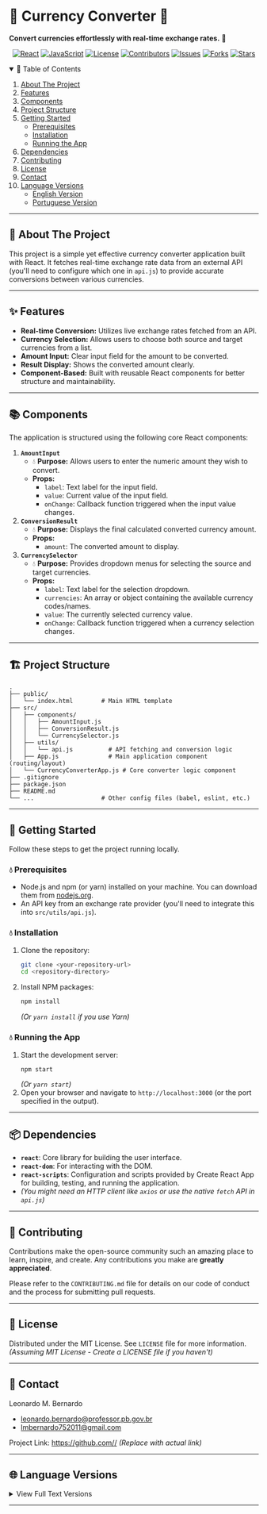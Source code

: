 # 🌊 Currency Converter 💱

**Convert currencies effortlessly with real-time exchange rates.** 🔄

</div>

<div align="center">

<!-- Badges -->
[![React][React-shield]][React-url]
[![JavaScript][JavaScript-shield]][JavaScript-url]
[![License][License-shield]][License-url]
[![Contributors][Contributors-shield]][Contributors-url]
[![Issues][Issues-shield]][Issues-url]
[![Forks][Forks-shield]][Forks-url]
[![Stars][Stars-shield]][Stars-url]

</div>

<!-- Accordion Navigation -->
<details open>
<summary>🌊 Table of Contents</summary>
<ol>
  <li><a href="#-about-the-project">About The Project</a></li>
  <li><a href="#-features">Features</a></li>
  <li><a href="#-components">Components</a></li>
  <li><a href="#%EF%B8%8F-project-structure">Project Structure</a></li>
  <li><a href="#-getting-started">Getting Started</a>
    <ul>
      <li><a href="#-prerequisites">Prerequisites</a></li>
      <li><a href="#-installation">Installation</a></li>
      <li><a href="#-running-the-app">Running the App</a></li>
    </ul>
  </li>
  <li><a href="#-dependencies">Dependencies</a></li>
  <li><a href="#-contributing">Contributing</a></li>
  <li><a href="#-license">License</a></li>
  <li><a href="#-contact">Contact</a></li>
  <li><a href="#-language-versions">Language Versions</a>
    <ul>
      <li><a href="#english-version">English Version</a></li>
      <li><a href="#portuguese-version">Portuguese Version</a></li>
    </ul>
  </li>
</ol>
</details>

---

## 📖 About The Project

This project is a simple yet effective currency converter application built with React. It fetches real-time exchange rate data from an external API (you'll need to configure which one in `api.js`) to provide accurate conversions between various currencies.

---

## ✨ Features

*   **Real-time Conversion:** Utilizes live exchange rates fetched from an API.
*   **Currency Selection:** Allows users to choose both source and target currencies from a list.
*   **Amount Input:** Clear input field for the amount to be converted.
*   **Result Display:** Shows the converted amount clearly.
*   **Component-Based:** Built with reusable React components for better structure and maintainability.

---

## 📚 Components

The application is structured using the following core React components:

1.  **`AmountInput`**
    *   💧 **Purpose:** Allows users to enter the numeric amount they wish to convert.
    *   **Props:**
        *   `label`: Text label for the input field.
        *   `value`: Current value of the input field.
        *   `onChange`: Callback function triggered when the input value changes.
2.  **`ConversionResult`**
    *   💧 **Purpose:** Displays the final calculated converted currency amount.
    *   **Props:**
        *   `amount`: The converted amount to display.
3.  **`CurrencySelector`**
    *   💧 **Purpose:** Provides dropdown menus for selecting the source and target currencies.
    *   **Props:**
        *   `label`: Text label for the selection dropdown.
        *   `currencies`: An array or object containing the available currency codes/names.
        *   `value`: The currently selected currency value.
        *   `onChange`: Callback function triggered when a currency selection changes.

---

## 🏗️ Project Structure

```
.
├── public/
│   └── index.html        # Main HTML template
├── src/
│   ├── components/
│   │   ├── AmountInput.js
│   │   ├── ConversionResult.js
│   │   └── CurrencySelector.js
│   ├── utils/
│   │   └── api.js          # API fetching and conversion logic
│   ├── App.js              # Main application component (routing/layout)
│   └── CurrencyConverterApp.js # Core converter logic component
├── .gitignore
├── package.json
├── README.md
└── ...                   # Other config files (babel, eslint, etc.)
```

---

## 🚀 Getting Started

Follow these steps to get the project running locally.

### 💧 Prerequisites

*   Node.js and npm (or yarn) installed on your machine. You can download them from [nodejs.org](https://nodejs.org/).
*   An API key from an exchange rate provider (you'll need to integrate this into `src/utils/api.js`).

### 💧 Installation

1.  Clone the repository:
    ```sh
    git clone <your-repository-url>
    cd <repository-directory>
    ```
2.  Install NPM packages:
    ```sh
    npm install
    ```
    *(Or `yarn install` if you use Yarn)*

### 💧 Running the App

1.  Start the development server:
    ```sh
    npm start
    ```
    *(Or `yarn start`)*
2.  Open your browser and navigate to `http://localhost:3000` (or the port specified in the output).

---

## 📦 Dependencies

*   **`react`**: Core library for building the user interface.
*   **`react-dom`**: For interacting with the DOM.
*   **`react-scripts`**: Configuration and scripts provided by Create React App for building, testing, and running the application.
*   *(You might need an HTTP client like `axios` or use the native `fetch` API in `api.js`)*

---

## 🤝 Contributing

Contributions make the open-source community such an amazing place to learn, inspire, and create. Any contributions you make are **greatly appreciated**.

Please refer to the `CONTRIBUTING.md` file for details on our code of conduct and the process for submitting pull requests.

---

## 📜 License

Distributed under the MIT License. See `LICENSE` file for more information. *(Assuming MIT License - Create a LICENSE file if you haven't)*

---

## 📧 Contact

Leonardo M. Bernardo

*   <a href="mailto:leonardo.bernardo@professor.pb.gov.br">leonardo.bernardo@professor.pb.gov.br</a>
*   <a href="mailto:lmbernardo752011@gmail.com">lmbernardo752011@gmail.com</a>

Project Link: [https://github.com/<your-username>/<your-repo-name>](https://github.com/<your-username>/<your-repo-name>) *(Replace with actual link)*

---

## 🌐 Language Versions

<details>
<summary>View Full Text Versions</summary>

### <a name="english-version"></a> English

Welcome to the Currency Converter project! This React application allows you to convert currencies using real-time exchange rates obtained from an API. 🔄

#### Components 📚

1. **AmountInput**

   - This component allows users to enter the amount to be converted.
   - Props:
     - `label`: Label for the input field.
     - `value`: Value of the input field.
     - `onChange`: Function to handle input changes.

2. **ConversionResult**

   - This component displays the converted amount.
   - Props:
     - `amount`: The converted amount to be displayed.

3. **CurrencySelector**

   - This component allows users to select source and target currencies.
   - Props:
     - `label`: Label for the select input.
     - `currencies`: List of available currencies.
     - `value`: Value of the selected currency.
     - `onChange`: Function to handle currency selection changes.

#### Functionality ⚙️

The `CurrencyConverterApp` component provides the main functionality of the application. It fetches currencies from an external API, allows users to select source and target currencies, enter the amount to be converted, and displays the converted amount.

#### How to Use 🚀

1. Clone the repository to your local machine.
2. Install dependencies using `npm install`.
3. Run the application using `npm start`.
4. Open your browser and navigate to `http://localhost:3000`.
5. Select source and target currencies, enter the amount to convert, and click the Convert button to see the result.

#### Dependencies 📦

This project relies on the following dependencies:

- `react`: JavaScript library for building user interfaces.
- `react-dom`: React package for working with the DOM.
- `react-scripts`: Scripts and configuration used by Create React App.

#### Project Structure
*(See <a href="#%EF%B8%8F-project-structure">Project Structure</a> section above)*

#### Contributing 🤝

Contributions to this project are welcome! If you'd like to contribute, please follow the guidelines outlined in the [CONTRIBUTING.md] file.

#### Contact 📧

If you have any questions or suggestions regarding this project, feel free to contact us at [leonardo.bernardo@professor.pb.gov.br](mailto:leonardo.bernardo@professor.pb.gov.br).

Thank you for using the Currency Converter! Happy converting! 🎉

---

### <a name="portuguese-version"></a> Português

Bem-vindo ao projeto Conversor de Moedas! Este aplicativo React permite que você converta moedas usando taxas de câmbio em tempo real obtidas de uma API. 🔄

#### Componentes 📚

1. **AmountInput**

   - Este componente permite que os usuários insiram o valor a ser convertido.
   - Props:
     - `label`: Rótulo para o campo de entrada.
     - `value`: Valor do campo de entrada.
     - `onChange`: Função para lidar com as mudanças de entrada.

2. **ConversionResult**

   - Este componente exibe o valor convertido.
   - Props:
     - `amount`: O valor convertido a ser exibido.

3. **CurrencySelector**

   - Este componente permite que os usuários selecionem as moedas de origem e destino.
   - Props:
     - `label`: Rótulo para o campo de seleção.
     - `currencies`: Lista de moedas disponíveis.
     - `value`: Valor da moeda selecionada.
     - `onChange`: Função para lidar com as mudanças de seleção de moeda.

#### Funcionalidade ⚙️

O componente `CurrencyConverterApp` fornece a funcionalidade principal do aplicativo. Ele busca moedas de uma API externa, permite que os usuários selecionem as moedas de origem e destino, insiram o valor a ser convertido e exibe o valor convertido.

#### Como Usar 🚀

1. Clone o repositório para sua máquina local.
2. Instale as dependências usando `npm install`.
3. Execute o aplicativo usando `npm start`.
4. Abra seu navegador e acesse `http://localhost:3000`.
5. Selecione as moedas de origem e destino, insira o valor a ser convertido e clique no botão Converter para ver o resultado.

#### Dependências 📦

Este projeto depende das seguintes dependências:

- `react`: Biblioteca JavaScript para construir interfaces de usuário.
- `react-dom`: Pacote React para trabalhar com o DOM.
- `react-scripts`: Scripts e configuração usados pelo Create React App.

#### Estrutura do Projeto
*(Veja a seção <a href="#%EF%B8%8F-project-structure">Estrutura do Projeto</a> acima)*

#### Contribuições 🤝

Contribuições para este projeto são bem-vindas! Se você gostaria de contribuir, siga as diretrizes descritas no arquivo [CONTRIBUTING.md](CONTRIBUTING.md).

#### Contato 📧

Se você tiver alguma dúvida ou sugestão sobre este projeto, sinta-se à vontade para entrar em contato conosco em [leonardo.bernardo@professor.pb.gov.br](mailto:leonardo.bernardo@professor.pb.gov.br) ou [lmbernardo752011@gmail.com](mailto:lmbernardo752011@gmail.com).

Obrigado por usar o Conversor de Moedas! Feliz conversão! 🎉

</details>

---

<!-- MARKDOWN LINKS & IMAGES -->
<!-- TODO: Replace placeholders with actual links -->
[React-shield]: https://img.shields.io/badge/React-61DAFB?style=flat-square&logo=react&logoColor=black&color=8a2be2
[React-url]: https://reactjs.org/
[JavaScript-shield]: https://img.shields.io/badge/JavaScript-F7DF1E?style=flat-square&logo=javascript&logoColor=black&color=8a2be2
[JavaScript-url]: https://developer.mozilla.org/en-US/docs/Web/JavaScript
[License-shield]: https://img.shields.io/github/license/<your-username>/<your-repo-name>?style=flat-square&color=8a2be2
[License-url]: https://github.com/<your-username>/<your-repo-name>/blob/main/LICENSE
[Contributors-shield]: https://img.shields.io/github/contributors/<your-username>/<your-repo-name>.svg?style=flat-square&color=8a2be2
[Contributors-url]: https://github.com/<your-username>/<your-repo-name>/graphs/contributors
[Issues-shield]: https://img.shields.io/github/issues/<your-username>/<your-repo-name>.svg?style=flat-square&color=8a2be2
[Issues-url]: https://github.com/<your-username>/<your-repo-name>/issues
[Forks-shield]: https://img.shields.io/github/forks/<your-username>/<your-repo-name>.svg?style=flat-square&color=8a2be2
[Forks-url]: https://github.com/<your-username>/<your-repo-name>/network/members
[Stars-shield]: https://img.shields.io/github/stars/<your-username>/<your-repo-name>.svg?style=flat-square&color=8a2be2
[Stars-url]: https://github.com/<your-username>/<your-repo-name>/stargazers
[CONTRIBUTING.md]: https://github.com/<your-username>/<your-repo-name>/blob/main/CONTRIBUTING.md
```
